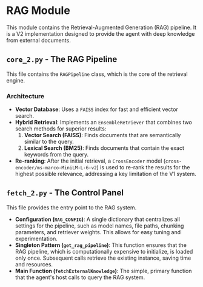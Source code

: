 # RAG Module

This module contains the Retrieval-Augmented Generation (RAG) pipeline. It is a V2 implementation designed to provide the agent with deep knowledge from external documents.

## `core_2.py` - The RAG Pipeline

This file contains the `RAGPipeline` class, which is the core of the retrieval engine.

### Architecture

-   **Vector Database**: Uses a `FAISS` index for fast and efficient vector search.
-   **Hybrid Retrieval**: Implements an `EnsembleRetriever` that combines two search methods for superior results:
    1.  **Vector Search (FAISS)**: Finds documents that are semantically similar to the query.
    2.  **Lexical Search (BM25)**: Finds documents that contain the exact keywords from the query.
-   **Re-ranking**: After the initial retrieval, a `CrossEncoder` model (`cross-encoder/ms-marco-MiniLM-L-6-v2`) is used to re-rank the results for the highest possible relevance, addressing a key limitation of the V1 system.

## `fetch_2.py` - The Control Panel

This file provides the entry point to the RAG system.

-   **Configuration (`RAG_CONFIG`)**: A single dictionary that centralizes all settings for the pipeline, such as model names, file paths, chunking parameters, and retriever weights. This allows for easy tuning and experimentation.
-   **Singleton Pattern (`get_rag_pipeline`)**: This function ensures that the RAG pipeline, which is computationally expensive to initialize, is loaded only once. Subsequent calls retrieve the existing instance, saving time and resources.
-   **Main Function (`fetchExternalKnowledge`)**: The simple, primary function that the agent's host calls to query the RAG system.
